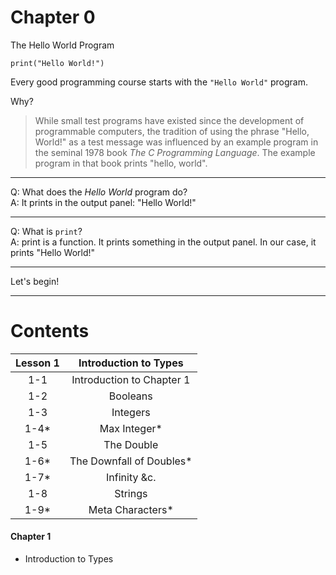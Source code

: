 # Chapter 0
The Hello World Program

```
print("Hello World!")
```

Every good programming course starts with the `"Hello World"` program.

Why?

> While small test programs have existed since the development of programmable computers, the tradition of using the phrase "Hello, World!" as a test message was influenced by an example program in the seminal 1978 book *The C Programming Language*. The example program in that book prints "hello, world".

---

Q: What does the *Hello World* program do?  
A: It prints in the output panel: "Hello World!"

---

Q: What is `print`?  
A: print is a function. It prints something in the output panel. In our case, it prints "Hello World!"

---

Let's begin!

---

# Contents

Lesson 1 | Introduction to Types
:--: | :--:
 1-1 | Introduction to Chapter 1
 1-2 | Booleans
 1-3 | Integers
 1-4* | Max Integer*
 1-5 | The Double
 1-6* | The Downfall of Doubles*
 1-7* | Infinity &c.
 1-8 | Strings
 1-9* | Meta Characters*




#### Chapter 1
- Introduction to Types

